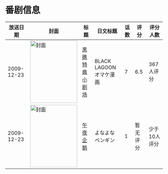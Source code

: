 # 番剧信息

|放送日期|封面|标题|日文标题|话数|评分|评分人数|
|---|---|---|---|---|---|---|
|2009-12-23|<img src="//lain.bgm.tv/pic/cover/c/d7/82/64276_1M8WL.jpg" alt="封面" style="width:150px;height:200px;object-fit:cover;">|[黑礁 特典小剧场](https://bangumi.tv/subject/64276)|BLACK LAGOON オマケ漫画|7|6.5|367人评分|
|2009-12-23|<img src="//lain.bgm.tv/pic/cover/c/9d/68/72669_IE1m1.jpg" alt="封面" style="width:150px;height:200px;object-fit:cover;">|[午夜企鹅](https://bangumi.tv/subject/72669)|よなよなペンギン|1|暂无评分|少于10人评分|
